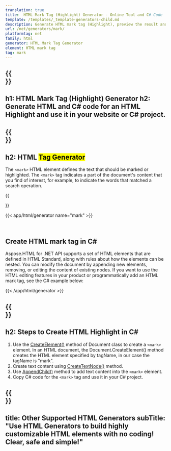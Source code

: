 ```yaml
---
translation: true
title:  HTML Mark Tag (Highlight) Generator - Online Tool and C# Code
template: /templates/_template-generators-child.md
description: Generate HTML mark tag (Highlight), preview the result and copy the generated HTML and C# code to your website.
url: /net/generators/mark/
platformtag: net
family: html
generator: HTML Mark Tag Generator
element: HTML mark tag
tag: mark
---
```


{{<section banner>}}
---
h1: HTML Mark Tag (Highlight) Generator
h2: Generate HTML and C# code for an HTML Highlight and use it in your website or C# project.
---

{{<section overview>}}
---
h2: HTML <mark> Tag Generator
---

The `<mark>` HTML element defines the text that should be marked or highlighted. The `<mark>` tag indicates a part of the document's content that you find of interest, for example, to indicate the words that matched a search operation.

{{<section plugin>}}

{{< app/html/generator name="mark" >}}

<br>
<h2> Create HTML mark tag in C#</h2>

Aspose.HTML for .NET API supports a set of HTML elements that are defined in HTML Standard, along with rules about how the elements can be nested. You can modify the document by appending new elements, removing, or editing the content of existing nodes. If you want to use the HTML editing features in your product or programmatically add an HTML mark tag, see the C# example below:

{{< /app/html/generator >}}

{{<section steps>}}
---
h2: Steps to Create HTML Highlight in C#
---

1.  Use the [CreateElement()](https://reference.aspose.com/html/net/aspose.html.dom/document/createelement/) method of Document class to create a `<mark>` element. In an HTML document, the Document.CreateElement() method creates the HTML element specified by tagName, in our case the tagName is "mark".
2. Create text content using [CreateTextNode()](https://reference.aspose.com/html/net/aspose.html.dom/document/createtextnode/) method.
3. Use [AppendChild()](https://reference.aspose.com/html/net/aspose.html.dom/node/appendchild/) method to add text content into the `<mark>` element.
4. Copy C# code for the `<mark>` tag and use it in your C# project.

{{<section other-generators>}}
---
title: Other Supported HTML Generators
subTitle: "Use HTML Generators to build highly customizable HTML elements with no coding! Clear, safe and simple!"
---